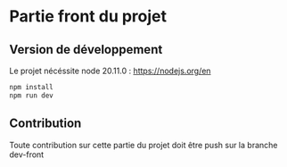 # Partie front du projet  
## Version de développement
Le projet nécéssite node 20.11.0 : https://nodejs.org/en  
```bash
npm install 
npm run dev
```
## Contribution  
Toute contribution sur cette partie du projet doit être push sur la branche dev-front